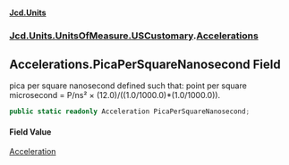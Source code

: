 #### [Jcd.Units](index 'index')
### [Jcd.Units.UnitsOfMeasure.USCustomary](Jcd.Units.UnitsOfMeasure.USCustomary 'Jcd.Units.UnitsOfMeasure.USCustomary').[Accelerations](Accelerations 'Jcd.Units.UnitsOfMeasure.USCustomary.Accelerations')

## Accelerations.PicaPerSquareNanosecond Field

pica per square nanosecond defined such that: point per square microsecond = P/ns² ×
(12.0)/((1.0/1000.0)*(1.0/1000.0)).

```csharp
public static readonly Acceleration PicaPerSquareNanosecond;
```

#### Field Value
[Acceleration](Acceleration 'Jcd.Units.UnitTypes.Acceleration')